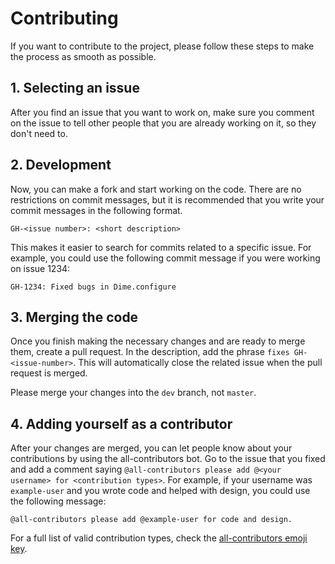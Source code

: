 # Contributing
If you want to contribute to the project, please follow these steps to make the process as smooth as possible.

## 1. Selecting an issue
After you find an issue that you want to work on, make sure you comment on the issue to tell other people
that you are already working on it, so they don't need to.

## 2. Development
Now, you can make a fork and start working on the code. There are no restrictions on commit messages, but it is
recommended that you write your commit messages in the following format.

```
GH-<issue number>: <short description>
```

This makes it easier to search for commits related to a specific issue. For example, you could use the following
commit message if you were working on issue 1234:

```
GH-1234: Fixed bugs in Dime.configure
```

## 3. Merging the code
Once you finish making the necessary changes and are ready to merge them, create a pull request. In the description,
add the phrase `fixes GH-<issue-number>`. This will automatically close the related issue when the pull request is merged.

Please merge your changes into the `dev` branch, not `master`.

## 4. Adding yourself as a contributor
After your changes are merged, you can let people know about your contributions by using the all-contributors bot. Go to
the issue that you fixed and add a comment saying `@all-contributors please add @<your username> for <contribution types>`.
For example, if your username was `example-user` and you wrote code and helped with design, you could use the following
message:

```
@all-contributors please add @example-user for code and design.
```

For a full list of valid contribution types, check the [all-contributors emoji key](https://allcontributors.org/docs/en/emoji-key).
